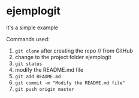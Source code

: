 # ejemplogit
it's a simple example

Commands used:
1. ```git clone``` [](git@github.com:rossanag/ejemplogit.git)   after creating the repo  // from GitHub  	  
2. change to the project folder ejemplogit  
3. `git status`  
4. modify the README.md file  
5. `git add README.md  ` 
6. `git commit -m "Modify the README.md file"`  
7. `git push origin master`  
